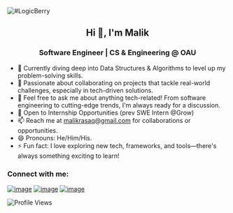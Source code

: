 <img src="https://github.com/malikrasaq/malikrasaq/blob/f07f8d9c4fa721b76e76af44c706fbe7f621a0d1/logic.png" alt="#LogicBerry">

<h2 align="center">Hi 👋, I'm Malik</h2>
<h3 align="center">Software Engineer | CS & Engineering @ OAU</h3>


- 🌱 Currently diving deep into Data Structures & Algorithms to level up my problem-solving skills.
- 👯 Passionate about collaborating on projects that tackle real-world challenges, especially in tech-driven solutions.
- 💬 Feel free to ask me about anything tech-related! From software engineering to cutting-edge trends, I'm always ready for a discussion.
- 👀 Open to Internship Opportunities (prev SWE Intern @Grow)
- 📫 Reach me at malikrasaq@gmail.com for collaborations or opportunities.
- 😄 Pronouns: He/Him/His.
- ⚡ Fun fact: I love exploring new tech, frameworks, and tools—there's always something exciting to learn!



### Connect with me:
[![image](https://img.shields.io/badge/Twitter-000000?style=for-the-badge&logo=X&logoColor=white)](https://twitter.com/_logicberry)
[![image](https://img.shields.io/badge/LinkedIn-0077B5?style=for-the-badge&logo=linkedin&logoColor=white)](https://www.linkedin.com/in/malikrasaq)
[![image](https://img.shields.io/badge/Instagram-E1306C?style=for-the-badge&logo=instagram&logoColor=white)](https://www.instagram.com/_logicberry)

![Profile Views](https://komarev.com/ghpvc/?username=logicberry)
